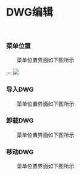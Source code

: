 # DWG编辑
<br/>

### 菜单位置
&emsp;&emsp;菜单位置界面如下图所示

:-: ![](.topwrite/assets/image_1658977051721.png)

### 导入DWG

&emsp;&emsp;菜单位置界面如下图所示

### 卸载DWG

&emsp;&emsp;菜单位置界面如下图所示

### 移动DWG

&emsp;&emsp;菜单位置界面如下图所示
